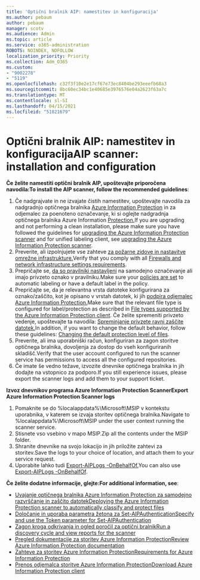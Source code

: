 ```yaml
---
title: 'Optični bralnik AIP: namestitev in konfiguracija'
ms.author: pebaum
author: pebaum
manager: scotv
ms.audience: Admin
ms.topic: article
ms.service: o365-administration
ROBOTS: NOINDEX, NOFOLLOW
localization_priority: Priority
ms.collection: Adm_O365
ms.custom:
- "9002278"
- "5119"
ms.openlocfilehash: c32f3f10e2e17cf67e73ec8404be293eeefb68a3
ms.sourcegitcommit: 8bc60ec34bc1e40685e3976576e04a2623f63a7c
ms.translationtype: MT
ms.contentlocale: sl-SI
ms.lasthandoff: 04/15/2021
ms.locfileid: "51821679"
---
```

# <a name="aip-scanner-installation-and-configuration"></a><span data-ttu-id="80020-102">Optični bralnik AIP: namestitev in konfiguracija</span><span class="sxs-lookup"><span data-stu-id="80020-102">AIP scanner: installation and configuration</span></span>

<span data-ttu-id="80020-103">**Če želite namestiti optični bralnik AIP, upoštevajte priporočena navodila:**</span><span class="sxs-lookup"><span data-stu-id="80020-103">**To install the AIP scanner, follow the recommended guidelines**:</span></span>

1. <span data-ttu-id="80020-104">Če nadgrajvate in ne izvajate čistih namestitev, upoštevajte navodila za nadgradnjo optičnega bralnika [Azure Information Protection](https://docs.microsoft.com/azure/information-protection/rms-client/client-admin-guide#upgrading-the-azure-information-protection-scanner) in za odjemalec za poenoteno označevanje, ki si oglejte nadgradnja optičnega bralnika Azure Information [Protection.](https://docs.microsoft.com/azure/information-protection/rms-client/clientv2-admin-guide#upgrading-the-azure-information-protection-scanner)</span><span class="sxs-lookup"><span data-stu-id="80020-104">If you are upgrading and not performing a clean installation, please make sure you have followed the guidelines for [upgrading the Azure Information Protection scanner](https://docs.microsoft.com/azure/information-protection/rms-client/client-admin-guide#upgrading-the-azure-information-protection-scanner) and for unified labeling client, see [upgrading the Azure Information Protection scanner](https://docs.microsoft.com/azure/information-protection/rms-client/clientv2-admin-guide#upgrading-the-azure-information-protection-scanner).</span></span>
2. <span data-ttu-id="80020-105">Preverite, ali izpolnjujete vse zahteve [za požarne zidove in nastavitve omrežne infrastrukture.](https://docs.microsoft.com/azure/information-protection/requirements#firewalls-and-network-infrastructure)</span><span class="sxs-lookup"><span data-stu-id="80020-105">Verify that you comply with all [Firewalls and network infrastructure settings requirements](https://docs.microsoft.com/azure/information-protection/requirements#firewalls-and-network-infrastructure).</span></span>
3. <span data-ttu-id="80020-106">Prepričajte se, [da so pravilniki nastavljeni](https://docs.microsoft.com/azure/information-protection/configure-policy) na samodejno označevanje ali imajo privzeto oznako v pravilniku.</span><span class="sxs-lookup"><span data-stu-id="80020-106">Make sure your [policies are set](https://docs.microsoft.com/azure/information-protection/configure-policy) to automatic labeling or have a default label in the policy.</span></span>
4. <span data-ttu-id="80020-107">Prepričajte se, da je relevantna vrsta datoteke konfigurirana za oznako/zaščito, kot je opisano v vrstah datotek, ki jih [podpira odjemalec Azure Information Protection.](https://docs.microsoft.com/azure/information-protection/rms-client/client-admin-guide-file-types#supported-file-types-for-classification-and-protection)</span><span class="sxs-lookup"><span data-stu-id="80020-107">Make sure that the relevant file type is configured for label/protection as described in [File types supported by the Azure Information Protection client](https://docs.microsoft.com/azure/information-protection/rms-client/client-admin-guide-file-types#supported-file-types-for-classification-and-protection).</span></span> <span data-ttu-id="80020-108">Če želite spremeniti privzeto vedenje, upoštevajte ta navodila: [Spreminjanje privzete ravni zaščite datotek.](https://docs.microsoft.com/azure/information-protection/rms-client/client-admin-guide-file-types#changing-the-default-protection-level-of-files)</span><span class="sxs-lookup"><span data-stu-id="80020-108">In addition, if you want to change the default behavior, follow these guidelines: [Changing the default protection level of files](https://docs.microsoft.com/azure/information-protection/rms-client/client-admin-guide-file-types#changing-the-default-protection-level-of-files).</span></span>
5. <span data-ttu-id="80020-109">Preverite, ali ima uporabniški račun, konfiguriran za zagon storitve optičnega bralnika, dovoljenja za dostop do vseh konfiguriranih skladišč.</span><span class="sxs-lookup"><span data-stu-id="80020-109">Verify that the user account configured to run the scanner service has permissions to access all the configured repositories.</span></span>
6. <span data-ttu-id="80020-110">Če imate še vedno težave, izvozite dnevnike optičnega bralnika in jih dodajte na vstopnico za podporo.</span><span class="sxs-lookup"><span data-stu-id="80020-110">If you still experience issues, please export the scanner logs and add them to your support ticket.</span></span>

<span data-ttu-id="80020-111">**Izvoz dnevnikov programa Azure Information Protection Scanner**</span><span class="sxs-lookup"><span data-stu-id="80020-111">**Export Azure Information Protection Scanner logs**</span></span>

1. <span data-ttu-id="80020-112">Pomaknite se do %localappdata%\Microsoft\MSIP v kontekstu uporabnika, v katerem se izvaja storitev optičnega bralnika.</span><span class="sxs-lookup"><span data-stu-id="80020-112">Navigate to %localappdata%\Microsoft\MSIP under the user context running the scanner service.</span></span>
2. <span data-ttu-id="80020-113">Stisnete vso vsebino v mapo MSIP.</span><span class="sxs-lookup"><span data-stu-id="80020-113">Zip all the contents under the MSIP folder.</span></span>
3. <span data-ttu-id="80020-114">Shranite dnevnike na svojo lokacijo in jih priložite zahtevi za storitev.</span><span class="sxs-lookup"><span data-stu-id="80020-114">Save the logs to your choice of location, and attach them to your service request.</span></span>
4. <span data-ttu-id="80020-115">Uporabite lahko tudi [Export-AIPLogs -OnBehalfOf.](https://docs.microsoft.com/powershell/module/azureinformationprotection/export-aiplogs?view=azureipps)</span><span class="sxs-lookup"><span data-stu-id="80020-115">You can also use [Export-AIPLogs -OnBehalfOf](https://docs.microsoft.com/powershell/module/azureinformationprotection/export-aiplogs?view=azureipps).</span></span>

<span data-ttu-id="80020-116">**Če želite dodatne informacije, glejte:**</span><span class="sxs-lookup"><span data-stu-id="80020-116">**For additional information, see**:</span></span>
- [<span data-ttu-id="80020-117">Uvajanje optičnega bralnika Azure Information Protection za samodejno razvrščanje in zaščito datotek</span><span class="sxs-lookup"><span data-stu-id="80020-117">Deploying the Azure Information Protection scanner to automatically classify and protect files</span></span>](https://docs.microsoft.com/azure/information-protection/deploy-aip-scanner)
- [<span data-ttu-id="80020-118">Določanje in uporaba parametra žetona za Set-AIPAuthentication</span><span class="sxs-lookup"><span data-stu-id="80020-118">Specify and use the Token parameter for Set-AIPAuthentication</span></span>](https://docs.microsoft.com/azure/information-protection/rms-client/client-admin-guide-powershell#specify-and-use-the-token-parameter-for-set-aipauthentication)
- [<span data-ttu-id="80020-119">Zagon kroga odkrivanja in ogled poročil za optični bralnik</span><span class="sxs-lookup"><span data-stu-id="80020-119">Run a discovery cycle and view reports for the scanner</span></span>](https://docs.microsoft.com/azure/information-protection/deploy-aip-scanner#run-a-discovery-cycle-and-view-reports-for-the-scanner)
- [<span data-ttu-id="80020-120">Pregled dokumentacije za storitev Azure Information Protection</span><span class="sxs-lookup"><span data-stu-id="80020-120">Review Azure Information Protection documentation</span></span>](https://docs.microsoft.com/azure/information-protection/what-is-information-protection)
- [<span data-ttu-id="80020-121">Zahteve za storitev Azure Information Protection</span><span class="sxs-lookup"><span data-stu-id="80020-121">Requirements for Azure Information Protection</span></span>](https://docs.microsoft.com/azure/information-protection/get-started/requirements)
- [<span data-ttu-id="80020-122">Prenos odjemalca storitve Azure Information Protection</span><span class="sxs-lookup"><span data-stu-id="80020-122">Download Azure Information Protection client</span></span>](https://www.microsoft.com/download/details.aspx?id=53018)
